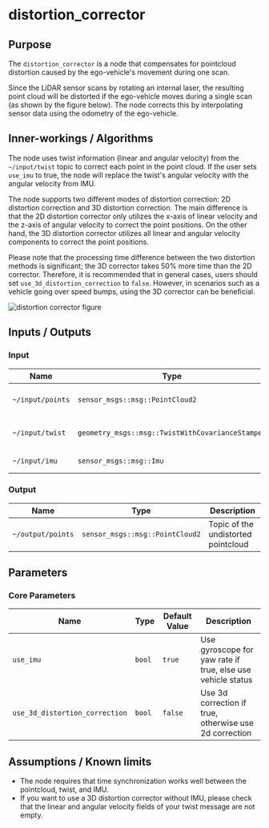 # distortion_corrector

## Purpose

The `distortion_corrector` is a node that compensates for pointcloud distortion caused by the ego-vehicle's movement during one scan.

Since the LiDAR sensor scans by rotating an internal laser, the resulting point cloud will be distorted if the ego-vehicle moves during a single scan (as shown by the figure below). The node corrects this by interpolating sensor data using the odometry of the ego-vehicle.

## Inner-workings / Algorithms

The node uses twist information (linear and angular velocity) from the `~/input/twist` topic to correct each point in the point cloud. If the user sets `use_imu` to true, the node will replace the twist's angular velocity with the angular velocity from IMU.

The node supports two different modes of distortion correction: 2D distortion correction and 3D distortion correction. The main difference is that the 2D distortion corrector only utilizes the x-axis of linear velocity and the z-axis of angular velocity to correct the point positions. On the other hand, the 3D distortion corrector utilizes all linear and angular velocity components to correct the point positions.

Please note that the processing time difference between the two distortion methods is significant; the 3D corrector takes 50% more time than the 2D corrector. Therefore, it is recommended that in general cases, users should set `use_3d_distortion_correction` to `false`. However, in scenarios such as a vehicle going over speed bumps, using the 3D corrector can be beneficial.

![distortion corrector figure](./image/distortion_corrector.jpg)

## Inputs / Outputs

### Input

| Name             | Type                                             | Description                        |
| ---------------- | ------------------------------------------------ | ---------------------------------- |
| `~/input/points` | `sensor_msgs::msg::PointCloud2`                  | Topic of the distorted pointcloud. |
| `~/input/twist`  | `geometry_msgs::msg::TwistWithCovarianceStamped` | Topic of the twist information.    |
| `~/input/imu`    | `sensor_msgs::msg::Imu`                          | Topic of the IMU data.             |

### Output

| Name              | Type                            | Description                         |
| ----------------- | ------------------------------- | ----------------------------------- |
| `~/output/points` | `sensor_msgs::msg::PointCloud2` | Topic of the undistorted pointcloud |

## Parameters

### Core Parameters

| Name                           | Type   | Default Value | Description                                                 |
| ------------------------------ | ------ | ------------- | ----------------------------------------------------------- |
| `use_imu`                      | `bool` | `true`        | Use gyroscope for yaw rate if true, else use vehicle status |
| `use_3d_distortion_correction` | `bool` | `false`       | Use 3d correction if true, otherwise use 2d correction      |

## Assumptions / Known limits

- The node requires that time synchronization works well between the pointcloud, twist, and IMU.
- If you want to use a 3D distortion corrector without IMU, please check that the linear and angular velocity fields of your twist message are not empty.
